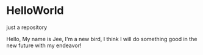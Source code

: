 # HelloWorld
just a repository

Hello,
My name is Jee, I'm a new bird, I think I will do something good in the new future with my endeavor!
